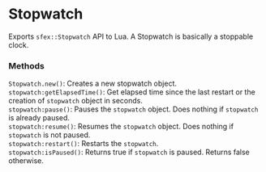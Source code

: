 # Stopwatch
Exports `sfex::Stopwatch` API to Lua. A Stopwatch is basically a stoppable clock.

### Methods
`Stopwatch.new()`: Creates a new stopwatch object.  
`stopwatch:getElapsedTime()`: Get elapsed time since the last restart or the creation of `stopwatch` object in seconds.  
`stopwatch:pause()`: Pauses the `stopwatch` object. Does nothing if `stopwatch` is already paused.  
`stopwatch:resume()`: Resumes the `stopwatch` object. Does nothing if `stopwatch` is not paused.  
`stopwatch:restart()`: Restarts the `stopwatch`.  
`stopwatch:isPaused()`: Returns true if `stopwatch` is paused. Returns false otherwise.  
